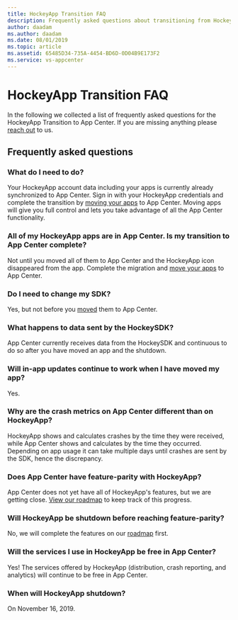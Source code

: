 ```yaml
---
title: HockeyApp Transition FAQ
description: Frequently asked questions about transitioning from HockeyApp to App Center
author: daadam
ms.author: daadam
ms.date: 08/01/2019
ms.topic: article
ms.assetid: 65485D34-735A-4454-BD6D-0D04B9E173F2
ms.service: vs-appcenter
---
```


# HockeyApp Transition FAQ

In the following we collected a list of frequently asked questions for the HockeyApp Transition to App Center. If you are missing anything please [reach out](~/general/support-center.md) to us.

## Frequently asked questions

### What do I need to do?

Your HockeyApp account data including your apps is currently already synchronized to App Center. Sign in with your HockeyApp credentials and complete the transition by [moving your apps](https://appcenter.ms/hockeyapp-transition-center) to App Center. Moving apps will give you full control and lets you take advantage of all the App Center functionality.

### All of my HockeyApp apps are in App Center. Is my transition to App Center complete?

Not until you moved all of them to App Center and the HockeyApp icon disappeared from the app. Complete the migration and [move your apps](https://appcenter.ms/hockeyapp-transition-center) to App Center.

### Do I need to change my SDK?

Yes, but not before you [moved](~/transition/moving/index.md) them to App Center.

### What happens to data sent by the HockeySDK?

App Center currently receives data from the HockeySDK and continuous to do so after you have moved an app and the shutdown.

### Will in-app updates continue to work when I have moved my app?

Yes.

### Why are the crash metrics on App Center different than on HockeyApp?

HockeyApp shows and calculates crashes by the time they were received, while App Center shows and calculates by the time they occurred. Depending on app usage it can take multiple days until crashes are sent by the SDK, hence the discrepancy.

### Does App Center have feature-parity with HockeyApp?

App Center does not yet have all of HockeyApp's features, but we are getting close. [View our roadmap](https://github.com/Microsoft/appcenter/wiki/Roadmap) to keep track of this progress.

### Will HockeyApp be shutdown before reaching feature-parity?

No, we will complete the features on our [roadmap](https://github.com/Microsoft/appcenter/wiki/Roadmap) first.

### Will the services I use in HockeyApp be free in App Center?

Yes! The services offered by HockeyApp (distribution, crash reporting, and analytics) will continue to be free in App Center.

### When will HockeyApp shutdown?

On November 16, 2019.